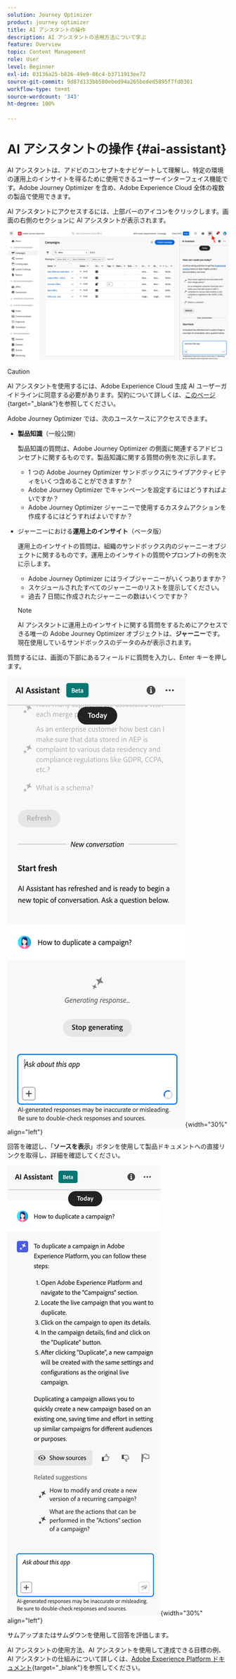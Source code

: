 ```yaml
---
solution: Journey Optimizer
product: journey optimizer
title: AI アシスタントの操作
description: AI アシスタントの活用方法について学ぶ
feature: Overview
topic: Content Management
role: User
level: Beginner
exl-id: 03136a25-b826-49e9-86c4-b3711913ee72
source-git-commit: 9d87d133bb580ebed94a265beded5895f7fd0301
workflow-type: tm+mt
source-wordcount: '343'
ht-degree: 100%

---
```


# AI アシスタントの操作 {#ai-assistant}

AI アシスタントは、アドビのコンセプトをナビゲートして理解し、特定の環境の運用上のインサイトを得るために使用できるユーザーインターフェイス機能です。Adobe Journey Optimizer を含め、Adobe Experience Cloud 全体の複数の製品で使用できます。

AI アシスタントにアクセスするには、上部バーのアイコンをクリックします。画面の右側のセクションに AI アシスタントが表示されます。

![](assets/do-not-localize/ai-assistant-open.png)


>[!CAUTION]
>
>AI アシスタントを使用するには、Adobe Experience Cloud 生成 AI ユーザーガイドラインに同意する必要があります。契約について詳しくは、[このページ](https://experienceleague.adobe.com/ja/docs/experience-platform/ai-assistant/home){target="_blank"}を参照してください。

Adobe Journey Optimizer では、次のユースケースにアクセスできます。

* **製品知識**（一般公開）

  製品知識の質問は、Adobe Journey Optimizer の側面に関連するアドビコンセプトに関するものです。製品知識に関する質問の例を次に示します。

   * 1 つの Adobe Journey Optimizer サンドボックスにライブアクティビティをいくつ含めることができますか？
   * Adobe Journey Optimizer でキャンペーンを設定するにはどうすればよいですか？
   * Adobe Journey Optimizer ジャーニーで使用するカスタムアクションを作成するにはどうすればよいですか？


* ジャーニーにおける&#x200B;**運用上のインサイト**（ベータ版）

  運用上のインサイトの質問は、組織のサンドボックス内のジャーニーオブジェクトに関するものです。運用上のインサイトの質問やプロンプトの例を次に示します。

   * Adobe Journey Optimizer にはライブジャーニーがいくつありますか？
   * スケジュールされたすべてのジャーニーのリストを提示してください。
   * 過去 7 日間に作成されたジャーニーの数はいくつですか？

  >[!NOTE]
  >
  >AI アシスタントに運用上のインサイトに関する質問をするためにアクセスできる唯一の Adobe Journey Optimizer オブジェクトは、**ジャーニー**&#x200B;です。現在使用しているサンドボックスのデータのみが表示されます。


質問するには、画面の下部にあるフィールドに質問を入力し、Enter キーを押します。

![](assets/do-not-localize/ai-assistant-ask.png){width="30%" align="left"}

回答を確認し、「**ソースを表示**」ボタンを使用して製品ドキュメントへの直接リンクを取得し、詳細を確認してください。

![](assets/do-not-localize/ai-assistant-answer.png){width="30%" align="left"}

サムアップまたはサムダウンを使用して回答を評価します。

AI アシスタントの使用方法、AI アシスタントを使用して達成できる目標の例、AI アシスタントの仕組みについて詳しくは、[Adobe Experience Platform ドキュメント](https://experienceleague.adobe.com/ja/docs/experience-platform/ai-assistant/home){target="_blank"}を参照してください。
